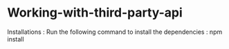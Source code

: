 # Working-with-third-party-api
Installations : 
Run the following command to install the dependencies : npm install
